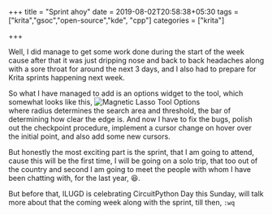 +++
title = "Sprint ahoy"
date = 2019-08-02T20:58:38+05:30
tags = ["krita","gsoc","open-source","kde", "cpp"]
categories = ["krita"]

+++

Well, I did manage to get some work done during the start of the week cause after that it was just dripping nose and back to back headaches along with a sore throat for around the next 3 days, and I also had to prepare for Krita sprints happening next week.

So what I have managed to add is an options widget to the tool, which somewhat looks like this, ![Magnetic Lasso Tool Options](/img/tool_options.png) <br>where radius determines the search area and threshold, the bar of determining how clear the edge is. And now I have to fix the bugs, polish out the checkpoint procedure, implement a cursor change on hover over the initial point, and also add some new cursors.

But honestly the most exciting part is the sprint, that I am going to attend, cause this will be the first time, I will be going on a solo trip, that too out of the country and second I am going to meet the people with whom I have been chatting with, for the last year, :laughing:.

But before that, ILUGD is celebrating CircuitPython Day this Sunday, will talk more about that the coming week along with the sprint, till then, `:wq` 
